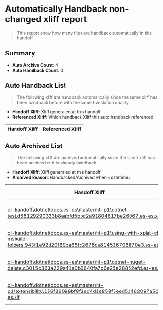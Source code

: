 # Automatically Handback non-changed xliff report
> This report show how many files are handback automatically in this handoff.

## Summary
* **Auto Archive Count**: 4
* **Auto Handback Count**: 0

## Auto Handback List
> The following xliff are handback automatically since the same xliff has been handback before with the same translation quality.

* **Handoff Xliff**: Xliff generated at this handoff
* **Referenced Xliff**: Which handback Xliff this auto handback referenced

| Handoff Xliff | Referenced Xliff | 
| --- | --- | 

## Auto Archived List
> The following xliff are archived automatically since the same xliff has been archived or it is already handback

* **Handoff Xliff**: Xliff generated at this handoff
* **Archived Reason**: Handbacked/Archived when &lt;datetime&gt;

| Handoff Xliff | Archived Reason | 
| --- | --- | 
| [ol-handoff\dotnet\docs.es-es\master\ht-p1\dotnet-test.d58129290333b8aabfd5bbc2a91804817be26067.es-es.xlf](https://github.com/dotnet/docs.handoff/blob/11845d1d921ef17ee742f7174a0e7cd2052f909e/ol-handoff/dotnet/docs.es-es/master/ht-p1/dotnet-test.d58129290333b8aabfd5bbc2a91804817be26067.es-es.xlf) | Archived when 16/11/18 07:25 | 
| [ol-handoff\dotnet\docs.es-es\master\ht-p1\using-with-xplat-cli-msbuild-folders.943f1e92d20f89ba65fc2676ca814526706870e3.es-es.xlf](https://github.com/dotnet/docs.handoff/blob/11845d1d921ef17ee742f7174a0e7cd2052f909e/ol-handoff/dotnet/docs.es-es/master/ht-p1/using-with-xplat-cli-msbuild-folders.943f1e92d20f89ba65fc2676ca814526706870e3.es-es.xlf) | Archived when 16/11/18 07:25 | 
| [ol-handoff\dotnet\docs.es-es\master\ht-p1\dotnet-nuget-delete.c3015c363a229a41a0b6640fa7c6e25e28852efd.es-es.xlf](https://github.com/dotnet/docs.handoff/blob/11845d1d921ef17ee742f7174a0e7cd2052f909e/ol-handoff/dotnet/docs.es-es/master/ht-p1/dotnet-nuget-delete.c3015c363a229a41a0b6640fa7c6e25e28852efd.es-es.xlf) | Archived when 16/11/18 07:25 | 
| [ol-handoff\dotnet\docs.es-es\master\ht-p1\extensibility.156f36099bf8f2ed4d1e858f5eed5a462097a506.es-es.xlf](https://github.com/dotnet/docs.handoff/blob/11845d1d921ef17ee742f7174a0e7cd2052f909e/ol-handoff/dotnet/docs.es-es/master/ht-p1/extensibility.156f36099bf8f2ed4d1e858f5eed5a462097a506.es-es.xlf) | Archived when 16/11/18 07:25 | 

